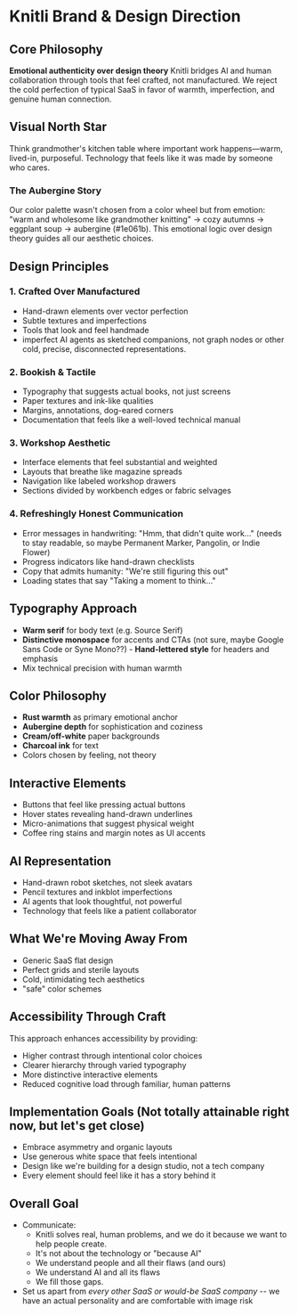 # Knitli Brand & Design Direction 

## Core Philosophy 

**Emotional authenticity over design theory** Knitli bridges AI and human collaboration through tools that feel crafted, not manufactured. We reject the cold perfection of typical SaaS in favor of warmth, imperfection, and genuine human connection. 

## Visual North Star 

Think grandmother's kitchen table where important work happens—warm, lived-in, purposeful. Technology that feels like it was made by someone who cares. 

### The Aubergine Story

Our color palette wasn't chosen from a color wheel but from emotion: "warm and wholesome like grandmother knitting" → cozy autumns → eggplant soup → aubergine (#1e061b). This emotional logic over design theory guides all our aesthetic choices. 

## Design Principles

### 1. Crafted Over Manufactured 

- Hand-drawn elements over vector perfection
- Subtle textures and imperfections
- Tools that look and feel handmade
- imperfect AI agents as sketched companions, not graph nodes or other cold, precise, disconnected representations. 

### 2. Bookish & Tactile
- Typography that suggests actual books, not just screens
- Paper textures and ink-like qualities
- Margins, annotations, dog-eared corners
- Documentation that feels like a well-loved technical manual

### 3. Workshop Aesthetic

- Interface elements that feel substantial and weighted
- Layouts that breathe like magazine spreads
- Navigation like labeled workshop drawers
- Sections divided by workbench edges or fabric selvages

### 4. Refreshingly Honest Communication

- Error messages in handwriting: "Hmm, that didn't quite work..." (needs to stay readable, so maybe Permanent Marker, Pangolin, or Indie Flower)
- Progress indicators like hand-drawn checklists
- Copy that admits humanity: "We're still figuring this out"
- Loading states that say "Taking a moment to think..." 

## Typography Approach 

- **Warm serif** for body text (e.g. Source Serif) 
- **Distinctive monospace** for accents and CTAs (not sure, maybe Google Sans Code or Syne Mono??) - **Hand-lettered style** for headers and emphasis
- Mix technical precision with human warmth

## Color Philosophy
- **Rust warmth** as primary emotional anchor
- **Aubergine depth** for sophistication and coziness
- **Cream/off-white** paper backgrounds
- **Charcoal ink** for text
- Colors chosen by feeling, not theory

## Interactive Elements

- Buttons that feel like pressing actual buttons
- Hover states revealing hand-drawn underlines
- Micro-animations that suggest physical weight
- Coffee ring stains and margin notes as UI accents

## AI Representation 

- Hand-drawn robot sketches, not sleek avatars
- Pencil textures and inkblot imperfections
- AI agents that look thoughtful, not powerful
- Technology that feels like a patient collaborator

## What We're Moving Away From 

- Generic SaaS flat design
- Perfect grids and sterile layouts
- Cold, intimidating tech aesthetics
- "safe" color schemes

## Accessibility Through Craft

This approach enhances accessibility by providing:
- Higher contrast through intentional color choices
- Clearer hierarchy through varied typography
- More distinctive interactive elements
- Reduced cognitive load through familiar, human patterns

## Implementation Goals (Not totally attainable right now, but let's get close)

- Embrace asymmetry and organic layouts 
- Use generous white space that feels intentional
- Design like we're building for a design studio, not a tech company
- Every element should feel like it has a story behind it

## Overall Goal

- Communicate:
  - Knitli solves real, human problems, and we do it because we want to help people create.
  - It's not about the technology or "because AI"
  - We understand people and all their flaws (and ours)
  - We understand AI and all its flaws
  - We fill those gaps.
- Set us apart from *every other SaaS or would-be SaaS company* -- we have an actual personality and are comfortable with image risk